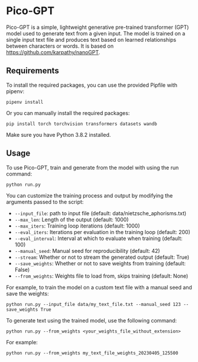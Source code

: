 # Pico-GPT

Pico-GPT is a simple, lightweight generative pre-trained transformer (GPT) model used to generate text from a given input. 
The model is trained on a single input text file and produces text based on learned relationships between characters or words.
It is based on https://github.com/karpathy/nanoGPT.

## Requirements

To install the required packages, you can use the provided Pipfile with pipenv:

```pipenv install```

Or you can manually install the required packages:

```pip install torch torchvision transformers datasets wandb```

Make sure you have Python 3.8.2 installed.

## Usage

To use Pico-GPT, train and generate from the model with using the run command:

```python run.py```

You can customize the training process and output by modifying the arguments passed to the script:
- `--input_file`: path to input file (default: data/nietzsche_aphorisms.txt)
- `--max_len`: Length of the output (default: 1000)
- `--max_iters`: Training loop iterations (default: 1000)
- `--eval_iters`: Iterations per evaluation in the training loop (default: 200)
- `--eval_interval`: Interval at which to evaluate when training (default: 100)
- `--manual_seed`: Manual seed for reproducibility (default: 42)
- `--stream`: Whether or not to stream the generated output (default: True)
- `--save_weights`: Whether or not to save weights from training (default: False)
- `--from_weights`: Weights file to load from, skips training (default: None)

For example, to train the model on a custom text file with a manual seed and save the weights:

```python run.py --input_file data/my_text_file.txt --manual_seed 123 --save_weights True```

To generate text using the trained model, use the following command:

```python run.py --from_weights <your_weights_file_without_extension>```

For example:

```python run.py --from_weights my_text_file_weights_20230405_125500```


